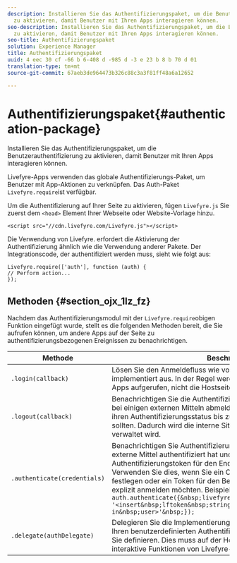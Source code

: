 ```yaml
---
description: Installieren Sie das Authentifizierungspaket, um die Benutzerauthentifizierung
  zu aktivieren, damit Benutzer mit Ihren Apps interagieren können.
seo-description: Installieren Sie das Authentifizierungspaket, um die Benutzerauthentifizierung
  zu aktivieren, damit Benutzer mit Ihren Apps interagieren können.
seo-title: Authentifizierungspaket
solution: Experience Manager
title: Authentifizierungspaket
uuid: 4 eec 30 cf -66 b 6-408 d -985 d -3 e 23 b 8 b 70 d 01
translation-type: tm+mt
source-git-commit: 67aeb3de964473b326c88c3a3f81ff48a6a12652

---
```



# Authentifizierungspaket{#authentication-package}

Installieren Sie das Authentifizierungspaket, um die Benutzerauthentifizierung zu aktivieren, damit Benutzer mit Ihren Apps interagieren können.

Livefyre-Apps verwenden das globale Authentifizierungs-Paket, um Benutzer mit App-Aktionen zu verknüpfen. Das Auth-Paket `Livefyre.require`ist verfügbar.

Um die Authentifizierung auf Ihrer Seite zu aktivieren, fügen `Livefyre.js` Sie zuerst dem `<head>` Element Ihrer Webseite oder Website-Vorlage hinzu.

```
<script src="//cdn.livefyre.com/Livefyre.js"></script>
```

Die Verwendung von Livefyre. erfordert die Aktivierung der Authentifizierung ähnlich wie die Verwendung anderer Pakete. Der Integrationscode, der authentifiziert werden muss, sieht wie folgt aus:

```
Livefyre.require(['auth'], function (auth) {  
// Perform action... 
});
```

## Methoden {#section_ojx_1lz_fz}

Nachdem das Authentifizierungsmodul mit der `Livefyre.require`obigen Funktion eingefügt wurde, stellt es die folgenden Methoden bereit, die Sie aufrufen können, um andere Apps auf der Seite zu authentifizierungsbezogenen Ereignissen zu benachrichtigen.

| Methode | Beschreibung |
|--- |--- |
| `.login(callback)` | Lösen Sie den Anmeldefluss wie vom registrierten authdelegate implementiert aus. In der Regel werden nur Authentifizierungsaktivierte Apps aufgerufen, nicht die Hostseite selbst. |
| `.logout(callback)` | Benachrichtigen Sie die Authentifizierung, dass sich der Endbenutzer bei einigen externen Mitteln abmeldet und dass alle abhängigen Apps ihren Authentifizierungsstatus bis zur nächsten Anmeldung löschen sollten. Dadurch wird die interne Sitzung gelöscht, die von Auth verwaltet wird. |
| `.authenticate(credentials)` | Benachrichtigen Sie Authentifizierungen, die ein Benutzer durch einige externe Mittel authentifiziert hat und ein Livefyre-Authentifizierungstoken für den Endbenutzer erworben wurde. Verwenden Sie dies, wenn Sie ein Cookie mit dem Livefyre-Token festlegen oder ein Token für den Benutzer haben und den Benutzer explizit anmelden möchten. Beispiel: <br>`auth.authenticate({&nbsp;livefyre:&nbsp;`<br>`'<insert&nbsp;lftoken&nbsp;string&nbsp;for&nbsp;newly&nbsp;logged-in&nbsp;user>'&nbsp;});` |
| `.delegate(authDelegate)` | Delegieren Sie die Implementierungsdetails der Authentifizierung (z. B. Ihren benutzerdefinierten Authentifizierungsfluss) auf ein Objekt, das Sie definieren. Dies muss auf der Hostseite aufgerufen werden, um interaktive Funktionen von Livefyre-Apps zu aktivieren. |

